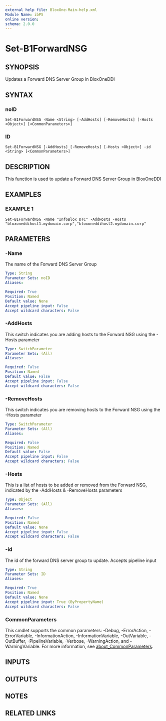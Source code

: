 ```yaml
---
external help file: BloxOne-Main-help.xml
Module Name: ibPS
online version:
schema: 2.0.0
---
```


# Set-B1ForwardNSG

## SYNOPSIS
Updates a Forward DNS Server Group in BloxOneDDI

## SYNTAX

### noID
```
Set-B1ForwardNSG -Name <String> [-AddHosts] [-RemoveHosts] [-Hosts <Object>] [<CommonParameters>]
```

### ID
```
Set-B1ForwardNSG [-AddHosts] [-RemoveHosts] [-Hosts <Object>] -id <String> [<CommonParameters>]
```

## DESCRIPTION
This function is used to update a Forward DNS Server Group in BloxOneDDI

## EXAMPLES

### EXAMPLE 1
```
Set-B1ForwardNSG -Name "InfoBlox DTC" -AddHosts -Hosts "bloxoneddihost1.mydomain.corp","bloxoneddihost2.mydomain.corp"
```

## PARAMETERS

### -Name
The name of the Forward DNS Server Group

```yaml
Type: String
Parameter Sets: noID
Aliases:

Required: True
Position: Named
Default value: None
Accept pipeline input: False
Accept wildcard characters: False
```

### -AddHosts
This switch indicates you are adding hosts to the Forward NSG using the -Hosts parameter

```yaml
Type: SwitchParameter
Parameter Sets: (All)
Aliases:

Required: False
Position: Named
Default value: False
Accept pipeline input: False
Accept wildcard characters: False
```

### -RemoveHosts
This switch indicates you are removing hosts to the Forward NSG using the -Hosts parameter

```yaml
Type: SwitchParameter
Parameter Sets: (All)
Aliases:

Required: False
Position: Named
Default value: False
Accept pipeline input: False
Accept wildcard characters: False
```

### -Hosts
This is a list of hosts to be added or removed from the Forward NSG, indicated by the -AddHosts & -RemoveHosts parameters

```yaml
Type: Object
Parameter Sets: (All)
Aliases:

Required: False
Position: Named
Default value: None
Accept pipeline input: False
Accept wildcard characters: False
```

### -id
The id of the forward DNS server group to update.
Accepts pipeline input

```yaml
Type: String
Parameter Sets: ID
Aliases:

Required: True
Position: Named
Default value: None
Accept pipeline input: True (ByPropertyName)
Accept wildcard characters: False
```

### CommonParameters
This cmdlet supports the common parameters: -Debug, -ErrorAction, -ErrorVariable, -InformationAction, -InformationVariable, -OutVariable, -OutBuffer, -PipelineVariable, -Verbose, -WarningAction, and -WarningVariable. For more information, see [about_CommonParameters](http://go.microsoft.com/fwlink/?LinkID=113216).

## INPUTS

## OUTPUTS

## NOTES

## RELATED LINKS

